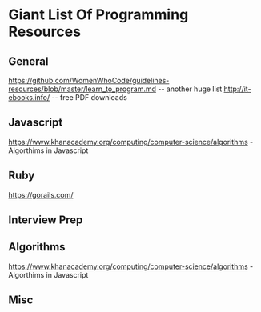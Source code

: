 # Giant List Of Programming Resources

## General
 https://github.com/WomenWhoCode/guidelines-resources/blob/master/learn_to_program.md -- another huge list
 http://it-ebooks.info/ -- free PDF downloads
 
## Javascript
  https://www.khanacademy.org/computing/computer-science/algorithms - Algorthims in Javascript
  
## Ruby
https://gorails.com/

## Interview Prep

## Algorithms
  https://www.khanacademy.org/computing/computer-science/algorithms - Algorthims in Javascript
## Misc
  
